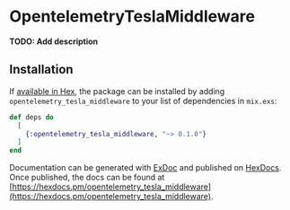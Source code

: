 # OpentelemetryTeslaMiddleware

**TODO: Add description**

## Installation

If [available in Hex](https://hex.pm/docs/publish), the package can be installed
by adding `opentelemetry_tesla_middleware` to your list of dependencies in `mix.exs`:

```elixir
def deps do
  [
    {:opentelemetry_tesla_middleware, "~> 0.1.0"}
  ]
end
```

Documentation can be generated with [ExDoc](https://github.com/elixir-lang/ex_doc)
and published on [HexDocs](https://hexdocs.pm). Once published, the docs can
be found at [https://hexdocs.pm/opentelemetry_tesla_middleware](https://hexdocs.pm/opentelemetry_tesla_middleware).

